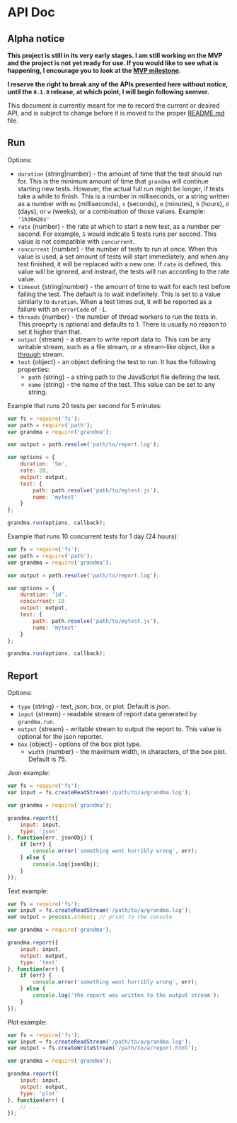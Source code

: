 # API Doc

## Alpha notice

**This project is still in its very early stages. I am still working on the MVP and the project is not yet ready for use. If you would like to see what is happening, I encourage you to look at the [MVP milestone](https://github.com/catdad/grandma/milestones/mvp).**

**I reserve the right to break any of the APIs presented here without notice, until the `0.1.0` release, at which point, I will begin following semver.**

This document is currently meant for me to record the current or desired API, and is subject to change before it is moved to the proper [README.md](README.md) file.

## Run

Options:
* `duration` {string|number} - the amount of time that the test should run for. This is the minimum amount of time that `grandma` will continue starting new tests. However, the actual full run might be longer, if tests take a while to finish. This is a number in milliseconds, or a string written as a number with `ms` (milliseconds), `s` (seconds), `m` (minutes), `h` (hours), `d` (days), or `w` (weeks), or a combination of those values. Example: `'1h30m26s'`
* `rate` {number} - the rate at which to start a new test, as a number per second. For example, `5` would indicate 5 tests runs per second. This value is not compatible with `concurrent`.
* `concurrent` {number} - the number of tests to run at once. When this value is used, a set amount of tests will start immediately, and when any test finished, it will be replaced with a new one. If `rate` is defined, this value will be ignored, and instead, the tests will run according to the rate value.
* `timeout` {string|number} - the amount of time to wait for each test before failing the test. The default is to wait indefinitely. This is set to a value similarly to `duration`. When a test times out, it will be reported as a failure with an `errorCode` of `-1`.
* `threads` {number} - the number of thread workers to run the tests in. This proeprty is optional and defaults to 1. There is usually no reason to set it higher than that.
* `output` {stream} - a stream to write report data to. This can be any writable stream, such as a file stream, or a stream-like object, like a [through](https://github.com/rvagg/through2) stream.
* `test` {object} - an object defining the test to run. It has the following properties:
  * `path` {string} - a string path to the JavaScript file defining the test.
  * `name` {string} - the name of the test. This value can be set to any string.

Example that runs 20 tests per second for 5 minutes:

```javascript
var fs = require('fs');
var path = require('path');
var grandma = require('grandma');

var output = path.resolve('path/to/report.log');

var options = {
    duration: '5m',
    rate: 20,
    output: output,
    test: {
        path: path.resolve('path/to/mytest.js'),
        name: 'mytest'
    }
};

grandma.run(options, callback);
```

Example that runs 10 concurrent tests for 1 day (24 hours):

```javascript
var fs = require('fs');
var path = require('path');
var grandma = require('grandma');

var output = path.resolve('path/to/report.log');

var options = {
    duration: '1d',
    concurrent: 10
    output: output,
    test: {
        path: path.resolve('path/to/mytest.js'),
        name: 'mytest'
    }
};

grandma.run(options, callback);
```

## Report

Options:
* `type` {string} - text, json, box, or plot. Default is json.
* `input` {stream} - readable stream of report data generated by `grandma.run`.
* `output` {stream} - writable stream to output the report to. This value is optional for the json reporter.
* `box` {object} - options of the box plot type.
  * `width` {number} - the maximum width, in characters, of the box plot. Default is 75.

Json example:

```javascript
var fs = require('fs');
var input = fs.createReadStream('/path/to/a/grandma.log');

var grandma = require('grandma');

grandma.report({
    input: input,
    type: 'json'
}, function(err, jsonObj) {
    if (err) {
        console.error('something went horribly wrong', err);
    } else {
        console.log(jsonObj);
    }
});

```

Text example:

```javascript
var fs = require('fs');
var input = fs.createReadStream('/path/to/a/grandma.log');
var output = process.stdout; // print to the console

var grandma = require('grandma');

grandma.report({
    input: input,
    output: output,
    type: 'text'
}, function(err) {
    if (err) {
        console.error('something went horribly wrong', err);
    } else {
        console.log('the report was written to the output stream');
    }
});
```

Plot example:

```javascript
var fs = require('fs');
var input = fs.createReadStream('/path/to/a/grandma.log');
var output = fs.createWriteStream('/path/to/a/report.html');

var grandma = require('grandma');

grandma.report({
    input: input,
    output: output,
    type: 'plot'
}, function(err) {
    // ...
});
```
